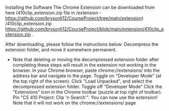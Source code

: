 Installing the Software
The Chrome Extension can be downloaded from here 
(410clip_extension.zip file in 
/extension - https://github.com/brysonli12/CourseProject/tree/main/extension) 
/410clip_extension.zip https://github.com/brysonli12/CourseProject/blob/main/extension/410clip_extension.zip . 

After downloading, please follow the instructions below:
Decompress the extension folder, and move it somewhere permanent. 
- Note that deleting or moving the decompressed extension folder after completing these steps will result in the extension not working in the browser.
In your Chrome browser, paste chrome://extensions/ into the address bar and navigate to the page.
Toggle on "Developer Mode" (at the top right of the screen).
Click "Load Unpacked", and select the decompressed extension folder.
Toggle off “Developer Mode”
Click the "Extensions" icon in the Chrome toolbar (puzzle at top right of toolbar).
Pin "CS 410 Project: Clip 'n Search'".
You can now use the extension!
Note that it will not work on the chrome://extensions/ page
